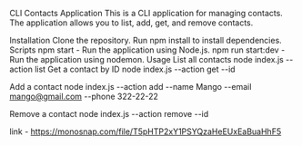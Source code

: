 CLI Contacts Application
This is a CLI application for managing contacts. The application allows you to list, add, get, and remove contacts.

Installation
Clone the repository.
Run npm install to install dependencies.
Scripts
npm start - Run the application using Node.js.
npm run start:dev - Run the application using nodemon.
Usage
List all contacts
node index.js --action list
Get a contact by ID node index.js --action get --id

Add a contact node index.js --action add --name Mango --email mango@gmail.com --phone 322-22-22

Remove a contact node index.js --action remove --id

link - https://monosnap.com/file/T5pHTP2xY1PSYQzaHeEUxEaBuaHhF5
